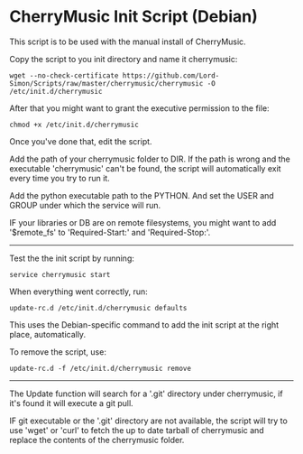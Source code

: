 CherryMusic Init Script (Debian)
==================

This script is to be used with the manual install of CherryMusic.

Copy the script to you init directory and name it cherrymusic:

    wget --no-check-certificate https://github.com/Lord-Simon/Scripts/raw/master/cherrymusic/cherrymusic -O /etc/init.d/cherrymusic


After that you might want to grant the executive permission to the file:

    chmod +x /etc/init.d/cherrymusic

Once you've done that, edit the script.

Add the path of your cherrymusic folder to DIR. If the path is wrong and the executable 'cherrymusic' can't be found, the script will automatically exit every time you try to run it.

Add the python executable path to the PYTHON. And set the USER and GROUP under which the service will run.

IF your libraries or DB are on remote filesystems, you might want to add '$remote_fs' to 'Required-Start:' and 'Required-Stop:'.

-----------------

Test the the init script by running:

    service cherrymusic start

When everything went correctly, run:

    update-rc.d /etc/init.d/cherrymusic defaults

This uses the Debian-specific command to add the init script at the right place, automatically.

To remove the script, use:

    update-rc.d -f /etc/init.d/cherrymusic remove

-----------------

The Update function will search for a '.git' directory under cherrymusic, if it's found it will execute a git pull.

IF git executable or the '.git' directory are not available, the script will try to use 'wget' or 'curl' to fetch the up to date tarball of cherrymusic and replace the contents of the cherrymusic folder.
